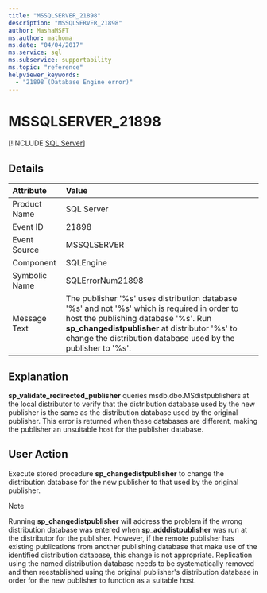 ```yaml
---
title: "MSSQLSERVER_21898"
description: "MSSQLSERVER_21898"
author: MashaMSFT
ms.author: mathoma
ms.date: "04/04/2017"
ms.service: sql
ms.subservice: supportability
ms.topic: "reference"
helpviewer_keywords:
  - "21898 (Database Engine error)"
---
```

# MSSQLSERVER_21898
 [!INCLUDE [SQL Server](../../includes/applies-to-version/sqlserver.md)]
  
## Details  
  
| Attribute | Value |  
| :-------- | :---- |  
|Product Name|SQL Server|  
|Event ID|21898|  
|Event Source|MSSQLSERVER|  
|Component|SQLEngine|  
|Symbolic Name|SQLErrorNum21898|  
|Message Text|The publisher '%s' uses distribution database '%s' and not '%s' which is required in order to host the publishing database '%s'. Run **sp_changedistpublisher** at distributor '%s' to change the distribution database used by the publisher to '%s'.|  
  
## Explanation  
**sp_validate_redirected_publisher** queries msdb.dbo.MSdistpublishers at the local distributor to verify that the distribution database used by the new publisher is the same as the distribution database used by the original publisher. This error is returned when these databases are different, making the publisher an unsuitable host for the publisher database.  
  
## User Action  
Execute stored procedure **sp_changedistpublisher** to change the distribution database for the new publisher to that used by the original publisher.  
  
> [!NOTE]  
> Running **sp_changedistpublisher** will address the problem if the wrong distribution database was entered when **sp_adddistpublisher** was run at the distributor for the publisher. However, if the remote publisher has existing publications from another publishing database that make use of the identified distribution database, this change is not appropriate. Replication using the named distribution database needs to be systematically removed and then reestablished using the original publisher's distribution database in order for the new publisher to function as a suitable host.  
  
